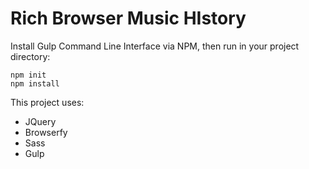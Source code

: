 # Rich Browser Music HIstory 

Install Gulp Command Line Interface via NPM, then run in your project directory:
```
npm init 
npm install
```
This project uses:
+ JQuery
+ Browserfy
+ Sass
+ Gulp